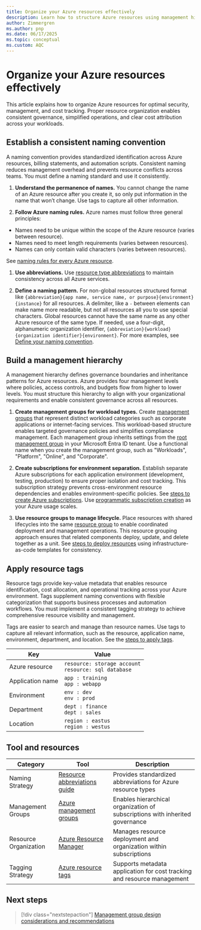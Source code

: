 ```yaml
---
title: Organize your Azure resources effectively
description: Learn how to structure Azure resources using management hierarchies, naming conventions, and tags to streamline operations and cost management.
author: Zimmergren
ms.author: pnp
ms.date: 06/17/2025
ms.topic: conceptual
ms.custom: AQC
---
```


# Organize your Azure resources effectively

This article explains how to organize Azure resources for optimal security, management, and cost tracking. Proper resource organization enables consistent governance, simplified operations, and clear cost attribution across your workloads.

## Establish a consistent naming convention

A naming convention provides standardized identification across Azure resources, billing statements, and automation scripts. Consistent naming reduces management overhead and prevents resource conflicts across teams. You must define a naming standard and use it consistently.

1. **Understand the permanence of names.** You cannot change the name of an Azure resource after you create it, so only put information in the name that won’t change. Use tags to capture all other information.

1. **Follow Azure naming rules.** Azure names must follow three general principles:

- Names need to be unique within the scope of the Azure resource (varies between resource).
- Names need to meet length requirements (varies between resources).
- Names can only contain valid characters (varies between resources).

See [naming rules for every Azure resource](/azure/azure-resource-manager/management/resource-name-rules).

1. **Use abbreviations.** Use [resource type abbreviations](/azure/cloud-adoption-framework/ready/azure-best-practices/resource-abbreviations) to maintain consistency across all Azure services.

1. **Define a naming pattern.** For non-global resources structured format like `{abbreviation}{app name, service name, or purpose}{environment}{instance}` for all resources. A delimiter, like a `-` between elements can make name more readable, but not all resources all you to use special characters. Global resources cannot have the same name as any other Azure resource of the same type. If needed, use a four-digit, alphanumeric organization identifier, `{abbreviation}{workload}{organization identifier}{environment}`. For more examples, see [Define your naming convention](/azure/cloud-adoption-framework/ready/azure-best-practices/resource-naming).

## Build a management hierarchy

A management hierarchy defines governance boundaries and inheritance patterns for Azure resources. Azure provides four management levels where policies, access controls, and budgets flow from higher to lower levels. You must structure this hierarchy to align with your organizational requirements and enable consistent governance across all resources.

1. **Create management groups for workload types.** Create [management groups](/azure/governance/management-groups/create-management-group-portal) that represent distinct workload categories such as corporate applications or internet-facing services. This workload-based structure enables targeted governance policies and simplifies compliance management. Each management group inherits settings from the [root management group](/azure/governance/management-groups/overview#root-management-group-for-each-directory) in your Microsoft Entra ID tenant. Use a functional name when you create the management group, such as "Workloads", "Platform", "Online", and "Corporate".

2. **Create subscriptions for environment separation.** Establish separate Azure subscriptions for each application environment (development, testing, production) to ensure proper isolation and cost tracking. This subscription strategy prevents cross-environment resource dependencies and enables environment-specific policies. See [steps to create Azure subscriptions](/azure/cost-management-billing/manage/create-subscription). Use [programmatic subscription creation](/azure/cost-management-billing/manage/programmatically-create-subscription) as your Azure usage scales.

3. **Use resource groups to manage lifecycle.** Place resources with shared lifecycles into the same [resource group](/azure/azure-resource-manager/management/manage-resource-groups-portal#create-resource-groups) to enable coordinated deployment and management operations. This resource grouping approach ensures that related components deploy, update, and delete together as a unit. See [steps to deploy resources](/azure/azure-resource-manager/management/manage-resources-portal#deploy-resources-to-a-resource-group) using infrastructure-as-code templates for consistency.

## Apply resource tags

Resource tags provide key-value metadata that enables resource identification, cost allocation, and operational tracking across your Azure environment. Tags supplement naming conventions with flexible categorization that supports business processes and automation workflows. You must implement a consistent tagging strategy to achieve comprehensive resource visibility and management.

Tags are easier to search and manage than resource names. Use tags to capture all relevant information, such as the resource, application name, environment, department, and location. See the [steps to apply tags](/azure/azure-resource-manager/management/tag-resources-portal).

| Key           | Value               |
|---------------|---------------------|
| Azure resource | `resource: storage account`<br>`resource: sql database` |
| Application name | `app : training`<br>`app : webapp` |
| Environment    | `env : dev`<br>`env : prod` |
| Department     | `dept : finance`<br>`dept : sales` |
| Location       | `region : eastus`<br>`region : westus` |

## Tool and resources

| Category | Tool | Description |
|----------|------|-------------|
| Naming Strategy | [Resource abbreviations guide](/azure/cloud-adoption-framework/ready/azure-best-practices/resource-abbreviations) | Provides standardized abbreviations for Azure resource types |
| Management Groups | [Azure management groups](/azure/governance/management-groups/overview) | Enables hierarchical organization of subscriptions with inherited governance |
| Resource Organization | [Azure Resource Manager](/azure/azure-resource-manager/management/overview) | Manages resource deployment and organization within subscriptions |
| Tagging Strategy | [Azure resource tags](/azure/azure-resource-manager/management/tag-resources) | Supports metadata application for cost tracking and resource management |

## Next steps

> [!div class="nextstepaction"]
> [Management group design considerations and recommendations](../landing-zone/design-area/resource-org-management-groups.md)
